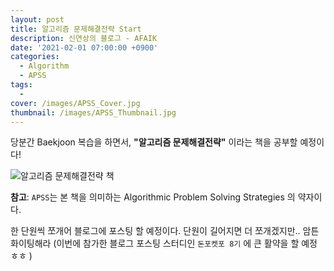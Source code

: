 ```yaml
---
layout: post
title: 알고리즘 문제해결전략 Start
description: 신연상의 블로그 - AFAIK
date: '2021-02-01 07:00:00 +0900'
categories:
  - Algorithm
  - APSS
tags:
  - 
cover: /images/APSS_Cover.jpg
thumbnail: /images/APSS_Thumbnail.jpg
---
```


당분간 Baekjoon 복습을 하면서, **"알고리즘 문제해결전략"** 이라는 책을 공부할 예정이다!  

<!-- more -->

![알고리즘 문제해결전략 책](https://imgur.com/n6BRnPh.png)

**참고**: `APSS`는 본 책을 의미하는 Algorithmic Problem Solving Strategies 의 약자이다.

한 단원씩 쪼개어 블로그에 포스팅 할 예정이다.
단원이 길어지면 더 쪼개겠지만.. 암튼 화이팅해라
(이번에 참가한 블로그 포스팅 스터디인 `돈포켓포 8기` 에 큰 활약을 할 예정 ㅎㅎ )